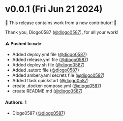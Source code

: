# v0.0.1 (Fri Jun 21 2024)

:tada: This release contains work from a new contributor! :tada:

Thank you, Diogo0587 ([@diogo0587](https://github.com/diogo0587)), for all your work!

#### ⚠️ Pushed to `main`

- Added deploy.yml file ([@diogo0587](https://github.com/diogo0587))
- Added release.yml file ([@diogo0587](https://github.com/diogo0587))
- Added deploy.sh file ([@diogo0587](https://github.com/diogo0587))
- Added .autorc file ([@diogo0587](https://github.com/diogo0587))
- Added amber.yaml secrets file ([@diogo0587](https://github.com/diogo0587))
- Added flask quickstart ([@diogo0587](https://github.com/diogo0587))
- create .docker-compose.yml ([@diogo0587](https://github.com/diogo0587))
- create README.md ([@diogo0587](https://github.com/diogo0587))

#### Authors: 1

- Diogo0587 ([@diogo0587](https://github.com/diogo0587))
